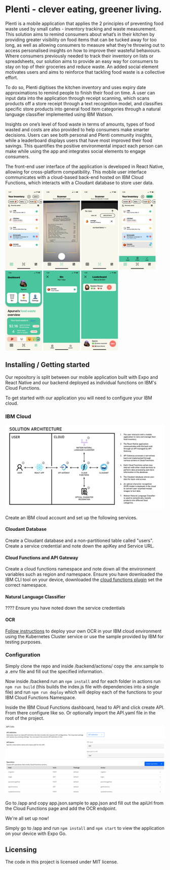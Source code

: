 # Plenti - clever eating, greener living.

Plenti is a mobile application that applies the 2 principles of preventing food waste used by small cafes - inventory tracking and waste measurement. This solution aims to remind consumers about what’s in their kitchen by providing greater visibility on food items that can be tucked away for too long, as well as allowing consumers to measure what they’re throwing out to access personalised insights on how to improve their wasteful behaviours. Where consumers previously needed to track their inventory on lists or spreadsheets, our solution aims to provide an easy way for consumers to stay on top of their groceries and reduce waste. An added social element motivates users and aims to reinforce that tackling food waste is a collective effort. 

To do so, Plenti digitises the kitchen inventory and uses expiry date approximations to remind people to finish their food on time. A user can input data into the application through receipt scanning, which scans products off a store receipt through a text recognition model, and classifies specific store products into general food item categories through a natural language classifier implemented using IBM Watson. 

Insights on one’s level of food waste in terms of amounts, types of food wasted and costs are also provided to help consumers make smarter decisions. Users can see both personal and Plenti community insights, while a leaderboard displays users that have most improved their food savings. This quantifies the positive environmental impact each person can make while using the app and integrates social elements to engage consumers. 

The front-end user interface of the application is developed in React Native, allowing for cross-platform compatibility. This mobile user interface communicates with a cloud-based back-end hosted on IBM Cloud Functions, which interacts with a Cloudant database to store user data. 

<p float="left">
<img src="/images/inventory.jpeg" alt="Inventory" width="23%"/>
<img src="/images/scanner.jpeg" alt="Scanner" width="23%"/>
<img src="/images/scanned-result.jpeg" alt="Scanned Result" width="23%"/>
<img src="/images/select.jpeg" alt="Select" width="23%"/>
<img src="/images/dashboard.jpeg" alt="Dashboard" width="23%"/>
<img src="/images/bin.jpeg" alt="Bin" width="23%"/>
<img src="/images/leaderboard.jpeg" alt="Leaderboard" width="23%"/>
</p>

## Installing / Getting started

Our repository is split between our mobile application built with Expo and React Native and our backend deployed as individual functions on IBM's Cloud Functions.

To get started with our application you will need to configure your IBM cloud. 

### IBM Cloud

![Solution Architecture](/images/solution-architecture.png)

Create an IBM cloud account and set up the following services.

#### Cloudant Database 

Create a Cloudant database and a non-partitioned table called "users". Create a service credential and note down the apiKey and Service URL. 

#### Cloud Functions and API Gateway

Create a cloud functions namespace and note down all the environment variables such as region and namespace. Ensure you have downloaded the IBM CLI tool on your device, downloaded the [cloud functions plugin](https://cloud.ibm.com/functions/learn/cli) set the correct namespace. 
#### Natural Language Classifier 

???? Ensure you have noted down the service credentials 

#### OCR 

[Follow instructions](https://developer.ibm.com/technologies/artificial-intelligence/models/max-ocr/) to deploy your own OCR in your IBM cloud environment using the Kubernetes Cluster service or use the sample provided by IBM for testing purposes.

### Configuration

Simply clone the repo and inside /backend/actions/ copy the .env.sample to a .env file and fill out the specified information. 

Now inside /backend run an ```npm install``` and for each folder in actions run ```npm run build``` (this builds the index.js file with dependencies into a single file) and run ```npm run deploy``` which will deploy each of the functions to your IBM Cloud Functions Namespace. 

Inside the IBM Cloud Functions dashboard, head to API and click create API. From there configure like so. Or optionally import the API.yaml file in the root of the project.

![API Specification](/images/api-spec.png)

Go to /app and copy app.json.sample to app.json and fill out the apiUrl from the Cloud Functions page and add the OCR endpoint.

We're all set up now!

Simply go to /app and run ```npm install``` and ```npm start``` to view the application on your device with Expo Go. 

## Licensing

The code in this project is licensed under MIT license.
